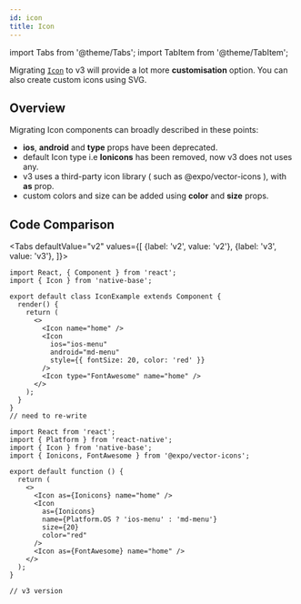 ```yaml
---
id: icon
title: Icon
---
```


import Tabs from '@theme/Tabs';
import TabItem from '@theme/TabItem';

Migrating [`Icon`](icon.md) to v3 will provide a lot more **customisation** option. You can also create custom icons using SVG.

## Overview

Migrating Icon components can broadly described in these points:

- **ios**, **android** and **type** props have been deprecated.
- default Icon type i.e **Ionicons** has been removed, now v3 does not uses any.
- v3 uses a third-party icon library ( such as @expo/vector-icons ), with **as** prop.
- custom colors and size can be added using **color** and **size** props.

## Code Comparison

<Tabs
defaultValue="v2"
values={[
{label: 'v2', value: 'v2'},
{label: 'v3', value: 'v3'},
]}>
<TabItem value="v2">

```tsx
import React, { Component } from 'react';
import { Icon } from 'native-base';

export default class IconExample extends Component {
  render() {
    return (
      <>
        <Icon name="home" />
        <Icon
          ios="ios-menu"
          android="md-menu"
          style={{ fontSize: 20, color: 'red' }}
        />
        <Icon type="FontAwesome" name="home" />
      </>
    );
  }
}
// need to re-write
```

</TabItem>
<TabItem value="v3">

```tsx
import React from 'react';
import { Platform } from 'react-native';
import { Icon } from 'native-base';
import { Ionicons, FontAwesome } from '@expo/vector-icons';

export default function () {
  return (
    <>
      <Icon as={Ionicons} name="home" />
      <Icon
        as={Ionicons}
        name={Platform.OS ? 'ios-menu' : 'md-menu'}
        size={20}
        color="red"
      />
      <Icon as={FontAwesome} name="home" />
    </>
  );
}

// v3 version
```

</TabItem>
</Tabs>
